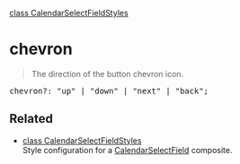 [class CalendarSelectFieldStyles](CalendarSelectFieldStyles.md)

# chevron

> The direction of the button chevron icon.

<pre class="docgen_signature">chevron?: &quot;up&quot; | &quot;down&quot; | &quot;next&quot; | &quot;back&quot;;</pre>

## Related

- [<!--{ref:class}-->class CalendarSelectFieldStyles](CalendarSelectFieldStyles.md) \
    Style configuration for a [CalendarSelectField](CalendarSelectField.md) composite.
